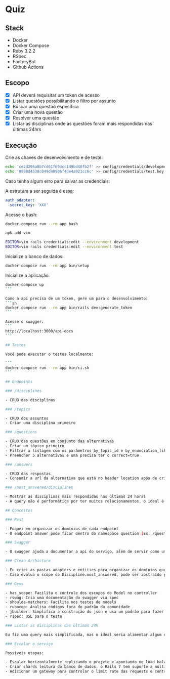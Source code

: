 # Quiz

## Stack

- Docker
- Docker Compose
- Ruby 3.2.2
- RSpec
- FactoryBot
- Github Actions

## Escopo

- [x] API deverá requisitar um token de acesso
- [x] Listar questões possibilitando o filtro por assunto
- [x] Buscar uma questão específica
- [x] Criar uma nova questão
- [x] Resolver uma questão
- [x] Listar as disciplinas onde as questões foram mais respondidas nas últimas 24hrs

## Execução

Crie as chaves de desenvolvimento e de teste:

```sh
echo 'ce2d296a8b7cd61f694cc1d9bd40fb2f' >> config/credentials/development.key
echo '0898d4538c049d48906f4de4a921cc6c' >> config/credentials/test.key
```

Caso tenha algum erro para salvar as credenciais:

A estrutura a ser seguida é essa:

```yaml
auth_adapter:
  secret_key: 'XXX'
```

Acesse o bash:

```sh
docker-compose run --rm app bash

apk add vim

EDITOR=vim rails credentials:edit --environment development
EDITOR=vim rails credentials:edit --environment test
```

Inicialize o banco de dados:

```sh
docker-compose run --rm app bin/setup
```

Inicialize a aplicação:
````sh
docker-compose up
```

Como a api precisa de um token, gere um para o desenvolvimento:
```sh
docker compose run --rm app bin/rails dev:generate_token
```

Acesse o swagger:
```
http://localhost:3000/api-docs
```

## Testes

Você pode executar o testes localmente:

```
docker-compose run --rm app bin/ci.sh
```

## Endpoints

### /disciplines

- CRUD das disciplinas

### /topics

- CRUD dos assuntos
- Criar uma disciplina primeiro

### /questions

- CRUD das questões em conjunto das alternativas
- Criar um tópico primeiro
- Filtrar a listagem com os parâmetros by_topic_id e by_enunciation_like
- Preencher 5 alternativas e uma precisa ter o correct=true

### /answers

- CRUD das respostas
- Consumir a url da alternativa que está no header location após de criar uma answer, eu abstrai pois mantemos os domínios separados e essa url de alternativa pode ter um cache mais direcionado

### /most_answered/disciplines

- Mostrar as disciplinas mais respondidas nas últimas 24 horas
- A query não é performática por ter muitos relacionamentos, o ideal é consumir de um banco de dados tratado por um time de Data

## Conceitos

### Rest

- Foquei em organizar os domínios de cada endpoint
- O endpoint answer pode ficar dentro do namespace question (Ex: /questions/1/answers) mas eu quero evitar uma requisição extra no banco de dados

### Swagger

- O swagger ajuda a documentar a api do serviço, além de servir como uma interface para fazer requisição

### Clean Archicture

- Eu criei as pastas adapters e entities para organizar os domínios que elas pertencem
- Caso evolua o scope do Discipline.most_answered, pode ser abstraído para um *Use Case*

### Gems

- has_scope: Facilita o controle dos escopos do Model no controller
- rswag: Cria uma documentação do swagger via spec
- shoulda-matchers: Facilita nos testes de models
- rubocop: Analisa códigos fora do padrão da comunidade
- jbuilder: Simplifica a construção do json e usa um padrão para fazer cache fragmentado
- rspec: DSL para o teste

### Listar as disciplinas das últimas 24h

Eu fiz uma query mais simplificada, mas o ideal seria alimentar algum elasticsearch ou metabase e tratar os dados como um "tabelão", aí evita dar vários joins nos relacionamentos do banco de dados.

### Escalar o serviço

Possíveis etapas:

- Escalar horizontalmente replicando o projeto e apontando no load balancer
- Criar shards leitura do banco de dados, o Rails 7 tem suporte a múltiplos bancos de dados: `connects_to database: { writing: :primary, reading: :primary_replica }`
- Adicionar um gateway para controlar o limit rate das requests e controle de cache
